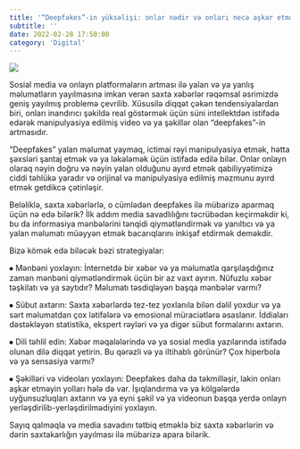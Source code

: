 ```yaml
---
title: '“Deepfakes”-in yüksəlişi: onlar nədir və onları necə aşkar etmək olar'
subtitle: ''
date: 2022-02-28 17:50:00
category: 'Digital'
---
```


<img src="https://media.wired.com/photos/5ce837fc3cd5de8fe355e337/master/w_2560%2Cc_limit/Deep-Fake-1905.08233-13.jpg"  >

Sosial media və onlayn platformaların artması ilə yalan və ya yanlış məlumatların yayılmasına imkan verən saxta xəbərlər rəqəmsal əsrimizdə geniş yayılmış problemə çevrilib. Xüsusilə diqqət çəkən tendensiyalardan biri, onları inandırıcı şəkildə real göstərmək üçün süni intellektdən istifadə edərək manipulyasiya edilmiş video və ya şəkillər olan “deepfakes”-in artmasıdır.

“Deepfakes” yalan məlumat yaymaq, ictimai rəyi manipulyasiya etmək, hətta şəxsləri şantaj etmək və ya ləkələmək üçün istifadə edilə bilər. Onlar onlayn olaraq nəyin doğru və nəyin yalan olduğunu ayırd etmək qabiliyyətimizə ciddi təhlükə yaradır və orijinal və manipulyasiya edilmiş məzmunu ayırd etmək getdikcə çətinləşir.

Beləliklə, saxta xəbərlərlə, o cümlədən deepfakes ilə mübarizə aparmaq üçün nə edə bilərik? İlk addım media savadlılığını təcrübədən keçirməkdir ki, bu da informasiya mənbələrini tənqidi qiymətləndirmək və yanıltıcı və ya yalan məlumatı müəyyən etmək bacarıqlarını inkişaf etdirmək deməkdir.

Bizə kömək edə biləcək bəzi strategiyalar:

⦁ Mənbəni yoxlayın: İnternetdə bir xəbər və ya məlumatla qarşılaşdığınız zaman mənbəni qiymətləndirmək üçün bir az vaxt ayırın. Nüfuzlu xəbər təşkilatı və ya saytıdır? Məlumatı təsdiqləyən başqa mənbələr varmı?

⦁ Sübut axtarın: Saxta xəbərlərdə tez-tez yoxlanıla bilən dəlil yoxdur və ya sərt məlumatdan çox lətifələrə və emosional müraciətlərə əsaslanır. İddiaları dəstəkləyən statistika, ekspert rəyləri və ya digər sübut formalarını axtarın.

⦁ Dili təhlil edin: Xəbər məqalələrində və ya sosial media yazılarında istifadə olunan dilə diqqət yetirin. Bu qərəzli və ya iltihablı görünür? Çox hiperbola və ya sensasiya varmı?

⦁ Şəkilləri və videoları yoxlayın: Deepfakes daha da təkmilləşir, lakin onları aşkar etməyin yolları hələ də var. İşıqlandırma və ya kölgələrdə uyğunsuzluqları axtarın və ya eyni şəkil və ya videonun başqa yerdə onlayn yerləşdirilib-yerləşdirilmədiyini yoxlayın.

Sayıq qalmaqla və media savadını tətbiq etməklə biz saxta xəbərlərin və dərin saxtakarlığın yayılması ilə mübarizə apara bilərik.
